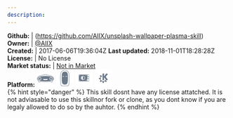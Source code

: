 ```yaml
---
description: 
---
```



**Github:** | (https://github.com/AIIX/unsplash-wallpaper-plasma-skill)  
**Owner:** | [@AIIX](https://github.com/AIIX)  
**Created:** | 2017-06-06T19:36:04Z  **Last updated:** 2018-11-01T18:28:28Z  
**License:** | No License  
**Market status:** | [Not in Market](https://market.mycroft.ai/skill/)  
**Platform:**   ![](.gitbook/assets/mark-1-icon.png)  ![](.gitbook/assets/mark-2-icon.png)  ![](.gitbook/assets/picroft-icon.png)  ![](.gitbook/assets/kde.png)   
{% hint style="danger" %}
This skill dosnt have any license attatched. It is not adviasable to use this skillnor fork or clone, as you dont know if you are legaly allowed to do so by the auhtor.
{% endhint %}
